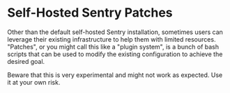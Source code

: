 # Self-Hosted Sentry Patches

Other than the default self-hosted Sentry installation, sometimes users can leverage their existing infrastructure to help them
with limited resources. "Patches", or you might call this like a "plugin system", is a bunch of bash scripts that can be used
to modify the existing configuration to achieve the desired goal.

Beware that this is very experimental and might not work as expected.
Use it at your own risk.
